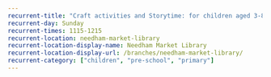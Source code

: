 ```yaml
---
recurrent-title: "Craft activities and Storytime: for children aged 3-8 years"
recurrent-day: Sunday
recurrent-times: 1115-1215
recurrent-location: needham-market-library
recurrent-location-display-name: Needham Market Library
recurrent-location-display-url: /branches/needham-market-library/
recurrent-category: ["children", "pre-school", "primary"]
---
```

